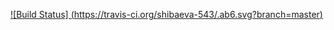 [![Build Status] (https://travis-ci.org/shibaeva-543/.ab6.svg?branch=master)](https://travis-ci.org/shibaeva-543/lab6)
